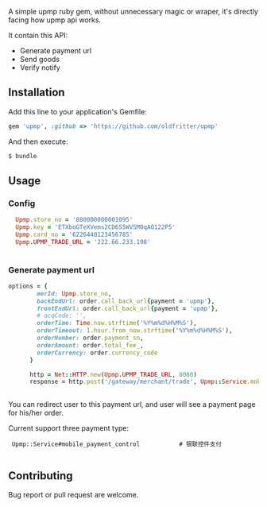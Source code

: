 
A simple upmp ruby gem, without unnecessary magic or wraper, it's directly facing how upmp api works.

It contain this API:

* Generate payment url
* Send goods
* Verify notify


## Installation

Add this line to your application's Gemfile:


```ruby
gem 'upmp', :github => 'https://github.com/oldfritter/upmp'
```

And then execute:

```sh
$ bundle
```

## Usage

### Config

```ruby
  Upmp.store_no = '880000000001095'
  Upmp.key = 'ETXboGTeXVems2CD655WVSM0qAO122P5'
  Upmp.card_no = '6226440123456785'
  Upmp.UPMP_TRADE_URL = '222.66.233.198'
	
```

### Generate payment url

```ruby
options = {
        merId: Upmp.store_no,
        backEndUrl: order.call_back_url{payment = 'upmp'},
        frontEndUrl: order.call_back_url{payment = 'upmp'},
        # acqCode: '',
        orderTime: Time.now.strftime('%Y%m%d%H%M%S'),
        orderTimeout: 1.hour.from_now.strftime('%Y%m%d%H%M%S'),
        orderNumber: order.payment_sn,
        orderAmount: order.total_fee_,
        orderCurrency: order.currency_code
      }

      http = Net::HTTP.new(Upmp.UPMP_TRADE_URL, 8080)
      response = http.post('/gateway/merchant/trade', Upmp::Service.mobile_payment_control(@option))
			
```

You can redirect user to this payment url, and user will see a payment page for his/her order.

Current support three payment type:
```
 Upmp::Service#mobile_payment_control        	# 银联控件支付
 
```

## Contributing

Bug report or pull request are welcome.